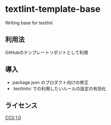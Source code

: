 # textlint-template-base

Writing base for textlint

## 利用法

GitHubのテンプレートリポジトとして利用

## 導入

- package.json のプロダクト向けの修正
- .textlintrc での利用したいルールの設定の有効化

## ライセンス

[CC0 1.0](https://creativecommons.org/publicdomain/zero/1.0/deed)

